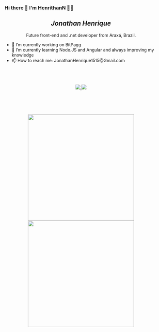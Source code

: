 ### Hi there 👋 I'm HenrithanN 👨‍💻


<h2 align="center"><em>Jonathan Henrique</em></h2>
<p align='center'>
  Future front-end and .net developer from Araxá, Brazil.
</p>
<p align="center">
    <ul>
        <li>🔭 I’m currently working on BitPagg</li>
        <li>🌱 I’m currently learning  Node.JS and Angular and always improving my knowledge</li>
        <li>📫 How to reach me: JonathanHenrique1515@Gmail.com</li>
    </ul>
     
</p>



<p align='center'>
  <br><br><br>
  <!--Socials-->
  <a href="https://www.linkedin.com/in/jonathan-henrique-1b4a69144/" target="_Blank">
    <img src="https://img.shields.io/badge/linkedin-%230077B5.svg?&style=for-the-badge&logo=linkedin&logoColor=white" />
  </a>        
  <a href="https://www.instagram.com/jonathan.hk/" target="_Blank">
      <img src="https://img.shields.io/badge/instagram-%23E4405F.svg?&style=for-the-badge&logo=instagram&logoColor=white" />        
    </a>
  
</p>
<br><br><br>
<!--Stats-->
<p align='center'>
  <a href="#"><img align="center"src="https://github-readme-stats.vercel.app/api?username=HenrithanN&show_icons=true&count_private=true&theme=dark" width="350"></a>
  <a href="#"><img align="center"src="https://github-readme-stats.vercel.app/api/top-langs/?username=HenrithanN&layout=compact" width="350"/></a>
  
    

</p>
  

<!--
**HenrithanN/HenrithanN** is a ✨ _special_ ✨ repository because its `README.md` (this file) appears on your GitHub profile.

Here are some ideas to get you started:

- 🔭 I’m currently working on ...
- 🌱 I’m currently learning ...
- 👯 I’m looking to collaborate on ...
- 🤔 I’m looking for help with ...
- 💬 Ask me about ...
- 📫 How to reach me: ...
- 😄 Pronouns: ...
- ⚡ Fun fact: ...
-->
